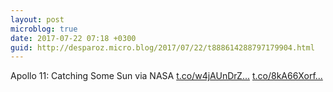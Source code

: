 ```yaml
---
layout: post
microblog: true
date: 2017-07-22 07:18 +0300
guid: http://desparoz.micro.blog/2017/07/22/t888614288797179904.html
---
```

Apollo 11: Catching Some Sun via NASA [t.co/w4jAUnDrZ...](https://t.co/w4jAUnDrZP) [t.co/8kA66Xorf...](https://t.co/8kA66Xorf7)
